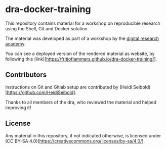 # dra-docker-training

This repository contains material for a workshop on reproducible research using the Shell, Git and Docker solution.

The material was developed as part of a workshop by the [digital research academy](https://digital-research.academy/). 

You can see a deployed version of the rendered material as website, by following this (link)[https://fritjoflammers.github.io/dra-docker-training/].

## Contributors

Instructions on Git and Gitlab setup are contributed by (Heidi Seibold)[https://github.com/HeidiSeibold]. 

Thanks to all members of the dra, who reviewed the material and helped improving it! 

## License

Any material in this repository, if not indicated otherwise, is licensed under (CC BY-SA 4.0)[https://creativecommons.org/licenses/by-sa/4.0/].